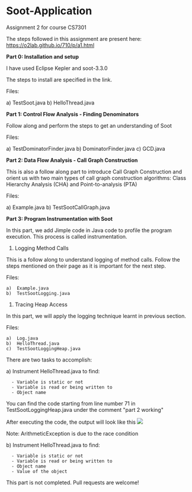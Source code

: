 # Soot-Application
Assignment 2 for course CS7301

The steps followed in this assignment are present here: https://o2lab.github.io/710/p/a1.html

**Part 0: Installation and setup**

I have used Eclipse Kepler and soot-3.3.0

The steps to install are specified in the link.

Files:

a)	TestSoot.java
b)	HelloThread.java

**Part 1: Control Flow Analysis - Finding Denominators**

Follow along and perform the steps to get an understanding of Soot

Files:

a)	TestDominatorFinder.java
b)	DominatorFinder.java
c)	GCD.java


**Part 2: Data Flow Analysis - Call Graph Construction**

This is also a follow along part to introduce Call Graph Construction and orient us with two main types of call graph construction algorithms: Class Hierarchy Analysis (CHA) and Point-to-analysis (PTA)

Files:

  a)	Example.java
  b)	TestSootCallGraph.java

**Part 3: Program Instrumentation with Soot**

In this part, we add Jimple code in Java code to profile the program execution. This process is called instrumentation.

1. Logging Method Calls

This is a follow along to understand logging of method calls. Follow the steps mentioned on their page as it is important for the next step.

 Files:

    a)	Example.java
    b)	TestSootLogging.java


1. Tracing Heap Access

 In this part, we will apply the logging technique learnt in previous section.

 Files:

    a)	Log.java
    b)	HelloThread.java
    c)	TestSootLoggingHeap.java

There are two tasks to accomplish:

   a) Instrument HelloThread.java to find:

      - Variable is static or not
      - Variable is read or being written to
      - Object name

You can find the code starting from line number 71 in TestSootLoggingHeap.java under the comment &quot;part 2 working&quot;

 After executing the code, the output will look like this
 ![](RackMultipart20201213-4-15nel12_html_b78b2ff1f73f0662.png)

Note: ArithmeticException is due to the race condition

   b) Instrument HelloThread.java to find:

      - Variable is static or not
      - Variable is read or being written to
      - Object name
      - Value of the object

This part is not completed. Pull requests are welcome!
